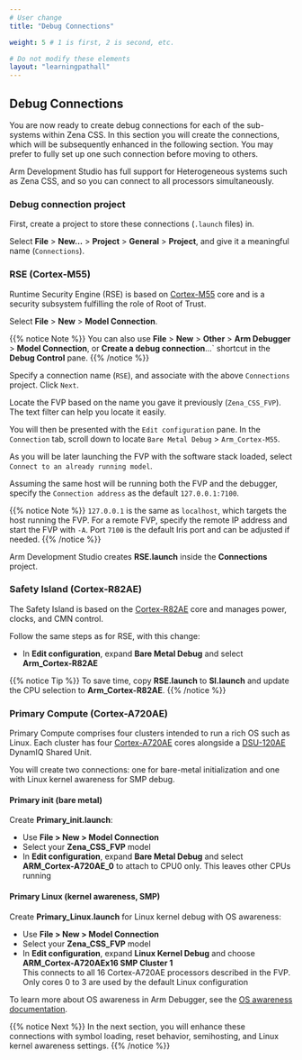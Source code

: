 ```yaml
---
# User change
title: "Debug Connections"

weight: 5 # 1 is first, 2 is second, etc.

# Do not modify these elements
layout: "learningpathall"
---
```


## Debug Connections

You are now ready to create debug connections for each of the sub-systems within Zena CSS. In this section you will create the connections, which will be subsequently enhanced in the following section. You may prefer to fully set up one such connection before moving to others.

Arm Development Studio has full support for Heterogeneous systems such as Zena CSS, and so you can connect to all processors simultaneously.

### Debug connection project

First, create a project to store these connections (`.launch` files) in.

Select **File** > **New...** > **Project** > **General** > **Project**, and give it a meaningful name (`Connections`).

### RSE (Cortex-M55)

Runtime Security Engine (RSE) is based on [Cortex-M55](https://developer.arm.com/Processors/Cortex-M55) core and is a security subsystem fulfilling the role of Root of Trust.

Select **File** > **New** > **Model Connection**.

{{% notice Note %}}
You can also use **File** > **New** > **Other** > **Arm Debugger** > **Model Connection**, or **Create a debug connection**...` shortcut in the **Debug Control** pane.
{{% /notice %}}

Specify a connection name (`RSE`), and associate with the above `Connections` project. Click `Next`.

Locate the FVP based on the name you gave it previously (`Zena_CSS_FVP`). The text filter can help you locate it easily.

You will then be presented with the `Edit configuration` pane. In the `Connection` tab, scroll down to locate `Bare Metal Debug` > `Arm_Cortex-M55`.

As you will be later launching the FVP with the software stack loaded, select `Connect to an already running model`.

Assuming the same host will be running both the FVP and the debugger, specify the `Connection address` as the default `127.0.0.1:7100`.

{{% notice Note %}}
`127.0.0.1` is the same as `localhost`, which targets the host running the FVP. For a remote FVP, specify the remote IP address and start the FVP with `-A`. Port `7100` is the default Iris port and can be adjusted if needed.
{{% /notice %}}

Arm Development Studio creates **RSE.launch** inside the **Connections** project.

### Safety Island (Cortex-R82AE)

The Safety Island is based on the [Cortex-R82AE](https://developer.arm.com/Processors/Cortex-R82AE) core and manages power, clocks, and CMN control.

Follow the same steps as for RSE, with this change:

- In **Edit configuration**, expand **Bare Metal Debug** and select **Arm_Cortex-R82AE**

{{% notice Tip %}}
To save time, copy **RSE.launch** to **SI.launch** and update the CPU selection to **Arm_Cortex-R82AE**.
{{% /notice %}}

### Primary Compute (Cortex-A720AE)

Primary Compute comprises four clusters intended to run a rich OS such as Linux. Each cluster has four [Cortex-A720AE](https://developer.arm.com/Processors/Cortex-A720AE) cores alongside a [DSU-120AE](https://developer.arm.com/Processors/DSU-120AE) DynamIQ Shared Unit.

You will create two connections: one for bare-metal initialization and one with Linux kernel awareness for SMP debug.

#### Primary init (bare metal)

Create **Primary_init.launch**:

- Use **File > New > Model Connection**
- Select your **Zena_CSS_FVP** model
- In **Edit configuration**, expand **Bare Metal Debug** and select **ARM_Cortex-A720AE_0** to attach to CPU0 only. This leaves other CPUs running

#### Primary Linux (kernel awareness, SMP)

Create **Primary_Linux.launch** for Linux kernel debug with OS awareness:

- Use **File > New > Model Connection**
- Select your **Zena_CSS_FVP** model
- In **Edit configuration**, expand **Linux Kernel Debug** and choose **ARM_Cortex-A720AEx16 SMP Cluster 1**  
   This connects to all 16 Cortex-A720AE processors described in the FVP. Only cores 0 to 3 are used by the default Linux configuration

To learn more about OS awareness in Arm Debugger, see the [OS awareness documentation](https://developer.arm.com/documentation/101470/latest/Debugging-Embedded-Systems/About-OS-awareness).

{{% notice Next %}}
In the next section, you will enhance these connections with symbol loading, reset behavior, semihosting, and Linux kernel awareness settings.
{{% /notice %}}
